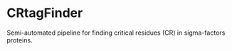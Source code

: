 # CRtagFinder
Semi-automated pipeline for finding critical residues (CR) in sigma-factors proteins.

